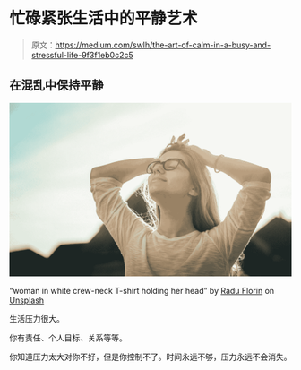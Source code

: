 # 忙碌紧张生活中的平静艺术

> 原文：<https://medium.com/swlh/the-art-of-calm-in-a-busy-and-stressful-life-9f3f1eb0c2c5>

## 在混乱中保持平静

![](img/a8418356f4224be1009ba3632c275981.png)

“woman in white crew-neck T-shirt holding her head” by [Radu Florin](https://unsplash.com/@raduflorin?utm_source=medium&utm_medium=referral) on [Unsplash](https://unsplash.com?utm_source=medium&utm_medium=referral)

生活压力很大。

你有责任、个人目标、关系等等。

你知道压力太大对你不好，但是你控制不了。时间永远不够，压力永远不会消失。